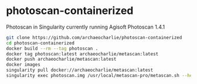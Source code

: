 # photoscan-containerized
Photoscan in Singularity
currently running Agisoft Photoscan 1.4.1


```bash
git clone https://github.com/archaeocharlie/photoscan-containerized
cd photoscan-containerized
docker build --rm --tag photoscan .
docker tag photoscan:latest archaeocharlie/metascan:latest
docker push archaeocharlie/metascan:latest
docker images
singularity pull docker://archaeocharlie/metascan:latest
singularity exec photoscan.img /usr/local/metascan-pro/metascan.sh --help -i
```

